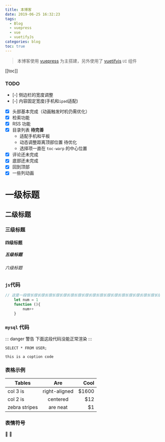 ```yaml
---
title: 本博客
date: 2019-06-25 16:32:23
tags:
  - Blog
  - vuepress
  - vue
  - vuetifyJs
categories: blog
toc: true
---
```



> 本博客使用 [vuepress](https://v1.vuepress.vuejs.org/zh/) 为主搭建，另外使用了 [vuetifyjs](https://vuetifyjs.com/zh-Hans) `UI` 组件

<!-- more -->

[[toc]]

### TODO

- [-] 侧边栏的宽度调整
- [-] 内容固定宽度(手机和`ipad`适配)
- [X] 头部基本完成（动画触发时机仍需优化）
- [X] 检索功能
- [X] RSS 功能
- [X] 目录列表 **待完善**
	- 适配手机和平板
	- 动态调整距离顶部位置 待优化
	- 选择项一直在 `toc-warp` 的中心位置
- [X] 评论还未完成
- [X] 底部还未完成
- [X] 回到顶部
- [X] 一些列动画

# 一级标题

## 二级标题

### 三级标题

#### 四级标题

##### 五级标题

###### 六级标题


### `js`代码

``` js {2}
// 这是一段很长很长很长很长很长很长很长很长很长很长很长很长很长很长很长很长很长很长很长很长很长很长很长很长很长很长很长很长很长很长很长很长长很长很长很长很长很长很长长很长很长很长很长很长很长长很长很长很长很长很长很长长很长很长很长很长很长很长长很长很长很长很长很长很长长很长很长很长很长很长很长长很长很长很长很长很长很长长很长很长很长很长很长很长长很长很长很长很长很长很长长很长很长很长很长很长很长长很长很长很长很长很长很长长很长很长很长很长很长很长长很长很长很长很长很长很长长很长很长很长很长很长很长长很长很长很长很长很长很长很长很长很长很长很长的注释
	let num = 1
	function (){
		num++
	}
```

### `mysql` 代码

::: danger 警告
下面这段代码没能正常渲染
:::
``` mysql
SELECT * FROM USER;
```


	this is a coption code


### 表格示例

| Tables        | Are           | Cool  |
| ------------- |:-------------:| -----:|
| col 3 is      | right-aligned | $1600 |
| col 2 is      | centered      |   $12 |
| zebra stripes | are neat      |    $1 |

### 表情符号

:tada: :100: